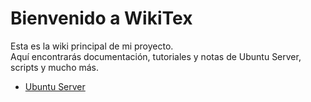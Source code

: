 # Bienvenido a WikiTex

Esta es la wiki principal de mi proyecto.  
Aquí encontrarás documentación, tutoriales y notas de Ubuntu Server, scripts y mucho más.

- [Ubuntu Server](ubuntu_server/index)
